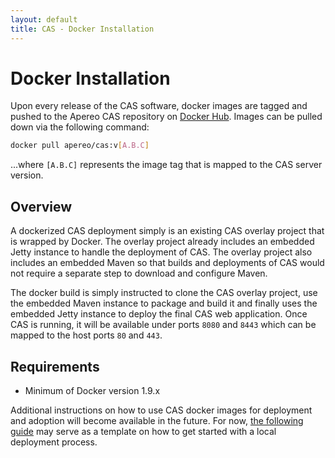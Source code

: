 ```yaml
---
layout: default
title: CAS - Docker Installation
---
```


# Docker Installation

Upon every release of the CAS software, docker images are tagged and pushed
to the Apereo CAS repository on [Docker Hub](https://hub.docker.com/r/apereo/cas/).
Images can be pulled down via the following command:

```bash
docker pull apereo/cas:v[A.B.C]
```

...where `[A.B.C]` represents the image tag that is mapped to the CAS server version.

## Overview

A dockerized CAS deployment simply is an existing CAS overlay project that is wrapped by Docker.
The overlay project already includes an embedded Jetty instance to handle the deployment of CAS. 
The overlay project also includes an embedded Maven so that builds and deployments of CAS 
would not require a separate step to download and configure Maven. 

The docker build is simply instructed to clone the CAS overlay project, use the embedded Maven
instance to package and build it and finally uses the embedded Jetty instance to deploy the final
CAS web application. Once CAS is running, it will be available under ports `8080` and `8443`
which can be mapped to the host ports `80` and `443`. 

## Requirements

- Minimum of Docker version 1.9.x

Additional instructions on how to use CAS docker images for deployment
and adoption will become available in the future. For now, [the following
guide](https://github.com/apereo/cas/tree/dockerized-caswebapp)
may serve as a template on how to get started with a local deployment
process.
